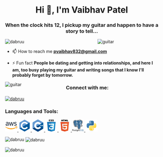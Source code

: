 <h1 align="center">Hi 👋, I'm Vaibhav Patel</h1>
<h3 align="center">When the clock hits 12, I pickup my guitar and happen to have a story to tell...</h3>
<img align="right" alt="guitar" width="200" src="https://i.pinimg.com/originals/f5/53/53/f55353399d2599fa3a00be2dcaddb42f.gif">
<p align="left"> <img src="https://komarev.com/ghpvc/?username=dabruu&label=Profile%20views&color=0e75b6&style=flat" alt="dabruu" /> </p>

- 📫 How to reach me **pvaibhav832@gmail.com**

- ⚡ Fun fact **People be dating and getting into relationships, and here I am, too busy playing my guitar and writing songs that I know I'll probably forget by tomorrow.**
<img align="left" alt="guitar" width="200" src="https://i.pinimg.com/originals/f5/53/53/f55353399d2599fa3a00be2dcaddb42f.gif">
<h3 align="left">Connect with me:</h3>
<p align="left">
<a href="https://www.leetcode.com/dabruu" target="blank"><img align="center" src="https://raw.githubusercontent.com/rahuldkjain/github-profile-readme-generator/master/src/images/icons/Social/leet-code.svg" alt="dabruu" height="30" width="40" /></a>
</p>

<h3 align="left">Languages and Tools:</h3>
<p align="left"> <a href="https://aws.amazon.com" target="_blank" rel="noreferrer"> <img src="https://raw.githubusercontent.com/devicons/devicon/master/icons/amazonwebservices/amazonwebservices-original-wordmark.svg" alt="aws" width="40" height="40"/> </a> <a href="https://www.cprogramming.com/" target="_blank" rel="noreferrer"> <img src="https://raw.githubusercontent.com/devicons/devicon/master/icons/c/c-original.svg" alt="c" width="40" height="40"/> </a> <a href="https://www.w3schools.com/cpp/" target="_blank" rel="noreferrer"> <img src="https://raw.githubusercontent.com/devicons/devicon/master/icons/cplusplus/cplusplus-original.svg" alt="cplusplus" width="40" height="40"/> </a> <a href="https://www.w3schools.com/css/" target="_blank" rel="noreferrer"> <img src="https://raw.githubusercontent.com/devicons/devicon/master/icons/css3/css3-original-wordmark.svg" alt="css3" width="40" height="40"/> </a> <a href="https://www.w3.org/html/" target="_blank" rel="noreferrer"> <img src="https://raw.githubusercontent.com/devicons/devicon/master/icons/html5/html5-original-wordmark.svg" alt="html5" width="40" height="40"/> </a> <a href="https://www.postgresql.org" target="_blank" rel="noreferrer"> <img src="https://raw.githubusercontent.com/devicons/devicon/master/icons/postgresql/postgresql-original-wordmark.svg" alt="postgresql" width="40" height="40"/> </a> <a href="https://www.python.org" target="_blank" rel="noreferrer"> <img src="https://raw.githubusercontent.com/devicons/devicon/master/icons/python/python-original.svg" alt="python" width="40" height="40"/> </a> </p>

<p><img align="left" src="https://github-readme-stats.vercel.app/api/top-langs?username=dabruu&show_icons=true&locale=en&layout=compact" alt="dabruu" /></p>

<p>&nbsp;<img align="center" src="https://github-readme-stats.vercel.app/api?username=dabruu&show_icons=true&locale=en" alt="dabruu" /></p>

<p><img align="center" src="https://github-readme-streak-stats.herokuapp.com/?user=dabruu&" alt="dabruu" /></p>
